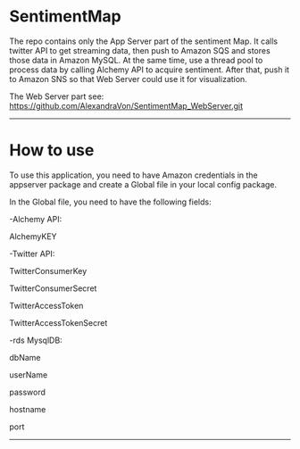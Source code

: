 # SentimentMap
The repo contains only the App Server part of the sentiment Map. It calls twitter API to
get streaming data, then push to Amazon SQS and stores those data in Amazon MySQL. At
the same time, use a thread pool to process data by calling Alchemy API to acquire sentiment.
After that, push it to Amazon SNS so that Web Server could use it for visualization.

The Web Server part see: https://github.com/AlexandraVon/SentimentMap_WebServer.git

----

# How to use
To use this application, you need to have Amazon credentials in the appserver package and 
create a Global file in your local config package.

In the Global file, you need to have the following fields:


-Alchemy API:

AlchemyKEY


-Twitter API:

TwitterConsumerKey

TwitterConsumerSecret

TwitterAccessToken

TwitterAccessTokenSecret


-rds MysqlDB:

dbName

userName

password

hostname

port

------------


